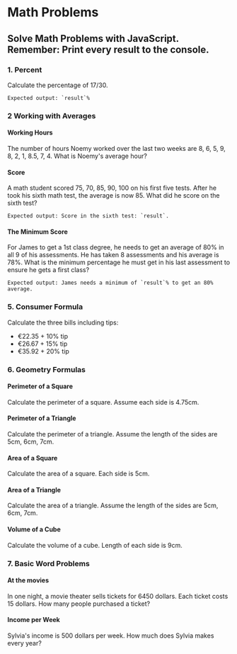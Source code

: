 # Math Problems
## Solve Math Problems with JavaScript. Remember: Print every result to the console.

### 1. Percent 
Calculate the percentage of 17/30. 
```
Expected output: `result`%
```

### 2 Working with Averages 

#### Working Hours
The number of hours Noemy worked over the last two weeks are 8, 6, 5, 9, 8, 2, 1, 8.5, 7, 4. What is Noemy's average hour?

#### Score
A math student scored 75, 70, 85, 90, 100 on his first five tests. After he took his sixth math test, the average is now 85. What did he score on the sixth test? 
```
Expected output: Score in the sixth test: `result`.
```

#### The Minimum Score
For James to get a 1st class degree, he needs to get an average of 80% in all 9 of his assessments. He has taken 8 assessments and his average is 78%. What is the minimum percentage he must get in his last assessment to ensure he gets a first class? 
```
Expected output: James needs a minimum of `result`% to get an 80% average.
```

### 5. Consumer Formula 
Calculate the three bills including tips: 
* €22.35 + 10% tip 
* €26.67 + 15% tip 
* €35.92 + 20% tip

### 6. Geometry Formulas 

#### Perimeter of a Square
Calculate the perimeter of a square. Assume each side is 4.75cm.

#### Perimeter of a Triangle
Calculate the perimeter of a triangle. Assume the length of the sides are 5cm, 6cm, 7cm.

#### Area of a Square
Calculate the area of a square. Each side is 5cm.

#### Area of a Triangle
Calculate the area of a triangle. Assume the length of the sides are 5cm, 6cm, 7cm.

#### Volume of a Cube
Calculate the volume of a cube. Length of each side is 9cm.

### 7. Basic Word Problems

#### At the movies
In one night, a movie theater sells tickets for 6450 dollars. Each ticket costs 15 dollars. How many people purchased a ticket?

#### Income per Week
Sylvia's income is 500 dollars per week. How much does Sylvia makes every year?
